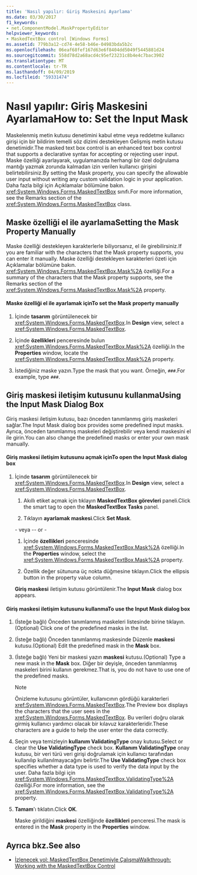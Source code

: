 ```yaml
---
title: 'Nasıl yapılır: Giriş Maskesini Ayarlama'
ms.date: 03/30/2017
f1_keywords:
- net.ComponentModel.MaskPropertyEditor
helpviewer_keywords:
- MaskedTextBox control [Windows Forms]
ms.assetid: 779b3a12-cd74-4e58-b46e-04983bda5b2c
ms.openlocfilehash: 06eaf68fef167d63e6f8404dd5049f5445881d24
ms.sourcegitcommit: 558d78d2a68acd4c95ef23231c8b4e4c7bac3902
ms.translationtype: MT
ms.contentlocale: tr-TR
ms.lasthandoff: 04/09/2019
ms.locfileid: "59331474"
---
```

# <a name="how-to-set-the-input-mask"></a><span data-ttu-id="f5464-102">Nasıl yapılır: Giriş Maskesini Ayarlama</span><span class="sxs-lookup"><span data-stu-id="f5464-102">How to: Set the Input Mask</span></span>
<span data-ttu-id="f5464-103">Maskelenmiş metin kutusu denetimini kabul etme veya reddetme kullanıcı girişi için bir bildirim temelli söz dizimi destekleyen Gelişmiş metin kutusu denetimidir.</span><span class="sxs-lookup"><span data-stu-id="f5464-103">The masked text box control is an enhanced text box control that supports a declarative syntax for accepting or rejecting user input.</span></span> <span data-ttu-id="f5464-104">Maske özelliği ayarlayarak, uygulamanızda herhangi bir özel doğrulama mantığı yazmak zorunda kalmadan izin verilen kullanıcı girişini belirtebilirsiniz.</span><span class="sxs-lookup"><span data-stu-id="f5464-104">By setting the Mask property, you can specify the allowable user input without writing any custom validation logic in your application.</span></span> <span data-ttu-id="f5464-105">Daha fazla bilgi için Açıklamalar bölümüne bakın. <xref:System.Windows.Forms.MaskedTextBox> sınıfı.</span><span class="sxs-lookup"><span data-stu-id="f5464-105">For more information, see the Remarks section of the <xref:System.Windows.Forms.MaskedTextBox> class.</span></span>  
  
## <a name="setting-the-mask-property-manually"></a><span data-ttu-id="f5464-106">Maske özelliği el ile ayarlama</span><span class="sxs-lookup"><span data-stu-id="f5464-106">Setting the Mask Property Manually</span></span>  
 <span data-ttu-id="f5464-107">Maske özelliği destekleyen karakterlerle biliyorsanız, el ile girebilirsiniz.</span><span class="sxs-lookup"><span data-stu-id="f5464-107">If you are familiar with the characters that the Mask property supports, you can enter it manually.</span></span> <span data-ttu-id="f5464-108">Maske özelliği destekleyen karakterleri özeti için Açıklamalar bölümüne bakın. <xref:System.Windows.Forms.MaskedTextBox.Mask%2A> özelliği.</span><span class="sxs-lookup"><span data-stu-id="f5464-108">For a summary of the characters that the Mask property supports, see the Remarks section of the <xref:System.Windows.Forms.MaskedTextBox.Mask%2A> property.</span></span>  
  
#### <a name="to-set-the-mask-property-manually"></a><span data-ttu-id="f5464-109">Maske özelliği el ile ayarlamak için</span><span class="sxs-lookup"><span data-stu-id="f5464-109">To set the Mask property manually</span></span>  
  
1. <span data-ttu-id="f5464-110">İçinde **tasarım** görüntülenecek bir <xref:System.Windows.Forms.MaskedTextBox>.</span><span class="sxs-lookup"><span data-stu-id="f5464-110">In **Design** view, select a <xref:System.Windows.Forms.MaskedTextBox>.</span></span>  
  
2. <span data-ttu-id="f5464-111">İçinde **özellikleri** penceresinde bulun <xref:System.Windows.Forms.MaskedTextBox.Mask%2A> özelliği.</span><span class="sxs-lookup"><span data-stu-id="f5464-111">In the **Properties** window, locate the <xref:System.Windows.Forms.MaskedTextBox.Mask%2A> property.</span></span>  
  
3. <span data-ttu-id="f5464-112">İstediğiniz maske yazın.</span><span class="sxs-lookup"><span data-stu-id="f5464-112">Type the mask that you want.</span></span> <span data-ttu-id="f5464-113">Örneğin, `###`.</span><span class="sxs-lookup"><span data-stu-id="f5464-113">For example, type `###`.</span></span>  
  
## <a name="using-the-input-mask-dialog-box"></a><span data-ttu-id="f5464-114">Giriş maskesi iletişim kutusunu kullanma</span><span class="sxs-lookup"><span data-stu-id="f5464-114">Using the Input Mask Dialog Box</span></span>  
 <span data-ttu-id="f5464-115">Giriş maskesi iletişim kutusu, bazı önceden tanımlanmış giriş maskeleri sağlar.</span><span class="sxs-lookup"><span data-stu-id="f5464-115">The Input Mask dialog box provides some predefined input masks.</span></span> <span data-ttu-id="f5464-116">Ayrıca, önceden tanımlanmış maskeleri değiştirebilir veya kendi maskesini el ile girin.</span><span class="sxs-lookup"><span data-stu-id="f5464-116">You can also change the predefined masks or enter your own mask manually.</span></span>  
  
#### <a name="to-open-the-input-mask-dialog-box"></a><span data-ttu-id="f5464-117">Giriş maskesi iletişim kutusunu açmak için</span><span class="sxs-lookup"><span data-stu-id="f5464-117">To open the Input Mask dialog box</span></span>  
  
1. <span data-ttu-id="f5464-118">İçinde **tasarım** görüntülenecek bir <xref:System.Windows.Forms.MaskedTextBox>.</span><span class="sxs-lookup"><span data-stu-id="f5464-118">In **Design** view, select a <xref:System.Windows.Forms.MaskedTextBox>.</span></span>  
  
    1.  <span data-ttu-id="f5464-119">Akıllı etiket açmak için tıklayın **MaskedTextBox görevleri** paneli.</span><span class="sxs-lookup"><span data-stu-id="f5464-119">Click the smart tag to open the **MaskedTextBox Tasks** panel.</span></span>  
  
    2.  <span data-ttu-id="f5464-120">Tıklayın **ayarlamak maskesi**.</span><span class="sxs-lookup"><span data-stu-id="f5464-120">Click **Set Mask**.</span></span>  
  
     <span data-ttu-id="f5464-121">\- veya -</span><span class="sxs-lookup"><span data-stu-id="f5464-121">\- or -</span></span>  
  
    1.  <span data-ttu-id="f5464-122">İçinde **özellikleri** penceresinde <xref:System.Windows.Forms.MaskedTextBox.Mask%2A> özelliği.</span><span class="sxs-lookup"><span data-stu-id="f5464-122">In the **Properties** window, select the <xref:System.Windows.Forms.MaskedTextBox.Mask%2A> property.</span></span>  
  
    2.  <span data-ttu-id="f5464-123">Özellik değer sütununa üç nokta düğmesine tıklayın.</span><span class="sxs-lookup"><span data-stu-id="f5464-123">Click the ellipsis button in the property value column.</span></span>  
  
     <span data-ttu-id="f5464-124">**Giriş maskesi** iletişim kutusu görüntülenir.</span><span class="sxs-lookup"><span data-stu-id="f5464-124">The **Input Mask** dialog box appears.</span></span>  
  
#### <a name="to-use-the-input-mask-dialog-box"></a><span data-ttu-id="f5464-125">Giriş maskesi iletişim kutusunu kullanma</span><span class="sxs-lookup"><span data-stu-id="f5464-125">To use the Input Mask dialog box</span></span>  
  
1. <span data-ttu-id="f5464-126">(İsteğe bağlı) Önceden tanımlanmış maskeleri listesinde birine tıklayın.</span><span class="sxs-lookup"><span data-stu-id="f5464-126">(Optional) Click one of the predefined masks in the list.</span></span>  
  
2. <span data-ttu-id="f5464-127">(İsteğe bağlı) Önceden tanımlanmış maskesinde Düzenle **maskesi** kutusu.</span><span class="sxs-lookup"><span data-stu-id="f5464-127">(Optional) Edit the predefined mask in the **Mask** box.</span></span>  
  
3. <span data-ttu-id="f5464-128">(İsteğe bağlı) Yeni bir maskesi yazın **maskesi** kutusu.</span><span class="sxs-lookup"><span data-stu-id="f5464-128">(Optional) Type a new mask in the **Mask** box.</span></span> <span data-ttu-id="f5464-129">Diğer bir deyişle, önceden tanımlanmış maskeleri birini kullanın gerekmez.</span><span class="sxs-lookup"><span data-stu-id="f5464-129">That is, you do not have to use one of the predefined masks.</span></span>  
  
    > [!NOTE]
    >  <span data-ttu-id="f5464-130">Önizleme kutusunu görüntüler, kullanıcının gördüğü karakterleri <xref:System.Windows.Forms.MaskedTextBox>.</span><span class="sxs-lookup"><span data-stu-id="f5464-130">The Preview box displays the characters that the user sees in the <xref:System.Windows.Forms.MaskedTextBox>.</span></span> <span data-ttu-id="f5464-131">Bu verileri doğru olarak girmiş kullanıcı yardımcı olacak bir kılavuz karakterleridir.</span><span class="sxs-lookup"><span data-stu-id="f5464-131">These characters are a guide to help the user enter the data correctly.</span></span>  
  
4. <span data-ttu-id="f5464-132">Seçin veya temizleyin **kullanım ValidatingType** onay kutusu.</span><span class="sxs-lookup"><span data-stu-id="f5464-132">Select or clear the **Use ValidatingType** check box.</span></span> <span data-ttu-id="f5464-133">**Kullanım ValidatingType** onay kutusu, bir veri türü veri girişi doğrulamak için kullanıcı tarafından kullanılıp kullanılmayacağını belirtir.</span><span class="sxs-lookup"><span data-stu-id="f5464-133">The **Use ValidatingType** check box specifies whether a data type is used to verify the data input by the user.</span></span> <span data-ttu-id="f5464-134">Daha fazla bilgi için <xref:System.Windows.Forms.MaskedTextBox.ValidatingType%2A> özelliği.</span><span class="sxs-lookup"><span data-stu-id="f5464-134">For more information, see the <xref:System.Windows.Forms.MaskedTextBox.ValidatingType%2A> property.</span></span>  
  
5. <span data-ttu-id="f5464-135">**Tamam**'ı tıklatın.</span><span class="sxs-lookup"><span data-stu-id="f5464-135">Click **OK**.</span></span>  
  
     <span data-ttu-id="f5464-136">Maske girildiğini **maskesi** özelliğinde **özellikleri** penceresi.</span><span class="sxs-lookup"><span data-stu-id="f5464-136">The mask is entered in the **Mask** property in the **Properties** window.</span></span>  
  
## <a name="see-also"></a><span data-ttu-id="f5464-137">Ayrıca bkz.</span><span class="sxs-lookup"><span data-stu-id="f5464-137">See also</span></span>

- [<span data-ttu-id="f5464-138">İzlenecek yol: MaskedTextBox Denetimiyle Çalışma</span><span class="sxs-lookup"><span data-stu-id="f5464-138">Walkthrough: Working with the MaskedTextBox Control</span></span>](walkthrough-working-with-the-maskedtextbox-control.md)
